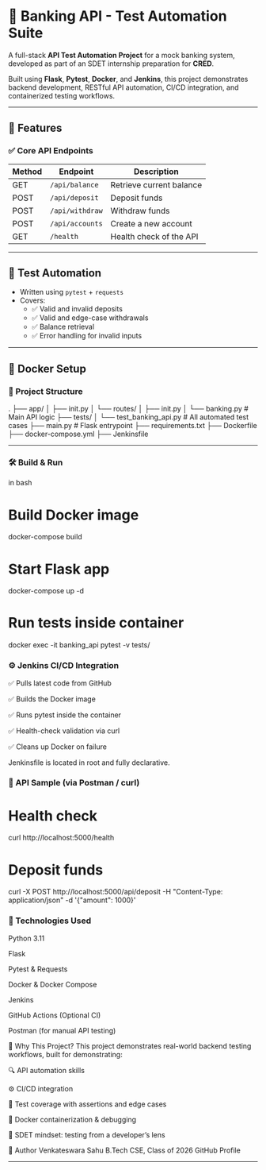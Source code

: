 # 🏦 Banking API - Test Automation Suite

A full-stack **API Test Automation Project** for a mock banking system, developed as part of an SDET internship preparation for **CRED**.

Built using **Flask**, **Pytest**, **Docker**, and **Jenkins**, this project demonstrates backend development, RESTful API automation, CI/CD integration, and containerized testing workflows.

---

## 📌 Features

### ✅ Core API Endpoints
| Method | Endpoint            | Description                      |
|--------|---------------------|----------------------------------|
| GET    | `/api/balance`      | Retrieve current balance         |
| POST   | `/api/deposit`      | Deposit funds                    |
| POST   | `/api/withdraw`     | Withdraw funds                   |
| POST   | `/api/accounts`     | Create a new account             |
| GET    | `/health`           | Health check of the API          |

---

## 🧪 Test Automation

- Written using `pytest` + `requests`
- Covers:
  - ✅ Valid and invalid deposits
  - ✅ Valid and edge-case withdrawals
  - ✅ Balance retrieval
  - ✅ Error handling for invalid inputs

---

## 🐳 Docker Setup

### 📁 Project Structure

.
├── app/
│ ├── init.py
│ └── routes/
│ ├── init.py
│ └── banking.py # Main API logic
├── tests/
│ └── test_banking_api.py # All automated test cases
├── main.py # Flask entrypoint
├── requirements.txt
├── Dockerfile
├── docker-compose.yml
├── Jenkinsfile

---

### 🛠️ Build & Run

 in bash
# Build Docker image
docker-compose build

# Start Flask app
docker-compose up -d

# Run tests inside container
docker exec -it banking_api pytest -v tests/

### ⚙️ Jenkins CI/CD Integration

✅ Pulls latest code from GitHub

✅ Builds the Docker image

✅ Runs pytest inside the container

✅ Health-check validation via curl

✅ Cleans up Docker on failure

Jenkinsfile is located in root and fully declarative.

### 📂 API Sample (via Postman / curl)

# Health check
curl http://localhost:5000/health

# Deposit funds
curl -X POST http://localhost:5000/api/deposit -H "Content-Type: application/json" -d '{"amount": 1000}'

### 📄 Technologies Used

Python 3.11

Flask

Pytest & Requests

Docker & Docker Compose

Jenkins

GitHub Actions (Optional CI)

Postman (for manual API testing)

💼 Why This Project?
This project demonstrates real-world backend testing workflows, built for demonstrating:

🔍 API automation skills

⚙️ CI/CD integration

🧪 Test coverage with assertions and edge cases

🐳 Docker containerization & debugging

🧠 SDET mindset: testing from a developer’s lens

📧 Author
Venkateswara Sahu
B.Tech CSE, Class of 2026
GitHub Profile

---
